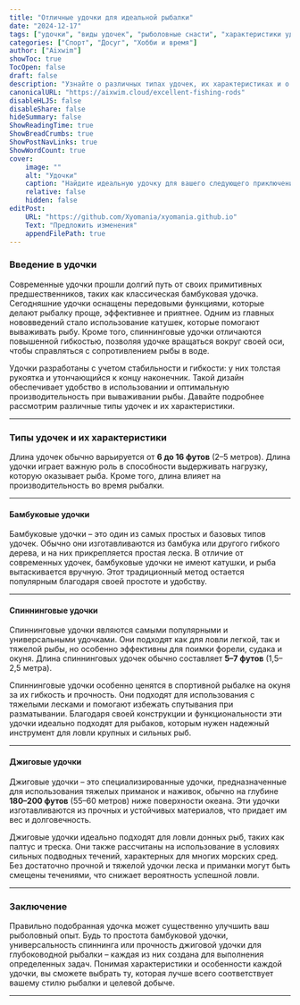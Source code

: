 ```yaml
---
title: "Отличные удочки для идеальной рыбалки"
date: "2024-12-17"
tags: ["удочки", "виды удочек", "рыболовные снасти", "характеристики удочек", "оборудование для рыбалки"]
categories: ["Спорт", "Досуг", "Хобби и время"]
author: ["Aixwim"]
showToc: true
TocOpen: false
draft: false
description: "Узнайте о различных типах удочек, их характеристиках и о том, как выбрать подходящую для вашего рыболовного опыта."
canonicalURL: "https://aixwim.cloud/excellent-fishing-rods"
disableHLJS: false
disableShare: false
hideSummary: false
ShowReadingTime: true
ShowBreadCrumbs: true
ShowPostNavLinks: true
ShowWordCount: true
cover:
    image: ""
    alt: "Удочки"
    caption: "Найдите идеальную удочку для вашего следующего приключения."
    relative: false
    hidden: false
editPost:
    URL: "https://github.com/Xyomania/xyomania.github.io"
    Text: "Предложить изменения"
    appendFilePath: true
---
```


### Введение в удочки

Современные удочки прошли долгий путь от своих примитивных предшественников, таких как классическая бамбуковая удочка. Сегодняшние удочки оснащены передовыми функциями, которые делают рыбалку проще, эффективнее и приятнее. Одним из главных нововведений стало использование катушек, которые помогают вываживать рыбу. Кроме того, спиннинговые удочки отличаются повышенной гибкостью, позволяя удочке вращаться вокруг своей оси, чтобы справляться с сопротивлением рыбы в воде.

Удочки разработаны с учетом стабильности и гибкости: у них толстая рукоятка и утончающийся к концу наконечник. Такой дизайн обеспечивает удобство в использовании и оптимальную производительность при вываживании рыбы. Давайте подробнее рассмотрим различные типы удочек и их характеристики.

---

### Типы удочек и их характеристики

Длина удочек обычно варьируется от **6 до 16 футов** (2–5 метров). Длина удочки играет важную роль в способности выдерживать нагрузку, которую оказывает рыба. Кроме того, длина влияет на производительность во время рыбалки.

---

#### **Бамбуковые удочки**

Бамбуковые удочки – это один из самых простых и базовых типов удочек. Обычно они изготавливаются из бамбука или другого гибкого дерева, и на них прикрепляется простая леска. В отличие от современных удочек, бамбуковые удочки не имеют катушки, и рыба вытаскивается вручную. Этот традиционный метод остается популярным благодаря своей простоте и удобству.

---

#### **Спиннинговые удочки**

Спиннинговые удочки являются самыми популярными и универсальными удочками. Они подходят как для ловли легкой, так и тяжелой рыбы, но особенно эффективны для поимки форели, судака и окуня. Длина спиннинговых удочек обычно составляет **5–7 футов** (1,5–2,5 метра).

Спиннинговые удочки особенно ценятся в спортивной рыбалке на окуня за их гибкость и прочность. Они подходят для использования с тяжелыми лесками и помогают избежать спутывания при разматывании. Благодаря своей конструкции и функциональности эти удочки идеально подходят для рыбаков, которым нужен надежный инструмент для ловли крупных и сильных рыб.

---

#### **Джиговые удочки**

Джиговые удочки – это специализированные удочки, предназначенные для использования тяжелых приманок и наживок, обычно на глубине **180–200 футов** (55–60 метров) ниже поверхности океана. Эти удочки изготавливаются из прочных и устойчивых материалов, что придает им вес и долговечность.

Джиговые удочки идеально подходят для ловли донных рыб, таких как палтус и треска. Они также рассчитаны на использование в условиях сильных подводных течений, характерных для многих морских сред. Без достаточно прочной и тяжелой удочки леска и приманки могут быть смещены течениями, что снижает вероятность успешной ловли.

---

### Заключение

Правильно подобранная удочка может существенно улучшить ваш рыболовный опыт. Будь то простота бамбуковой удочки, универсальность спиннинга или прочность джиговой удочки для глубоководной рыбалки – каждая из них создана для выполнения определенных задач. Понимая характеристики и особенности каждой удочки, вы сможете выбрать ту, которая лучше всего соответствует вашему стилю рыбалки и целевой добыче.

---
